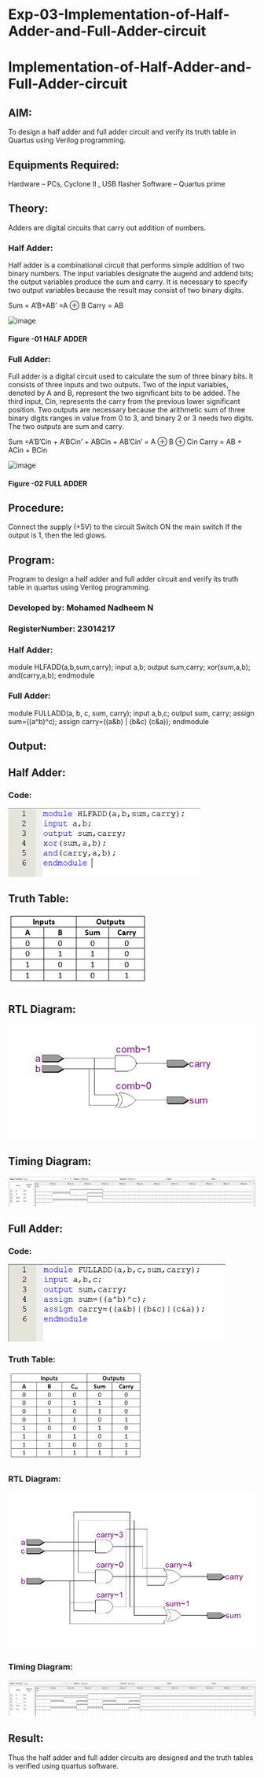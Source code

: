 # Exp-03-Implementation-of-Half-Adder-and-Full-Adder-circuit

# Implementation-of-Half-Adder-and-Full-Adder-circuit
## AIM:
To design a half adder and full adder circuit and verify its truth table in Quartus using Verilog programming.

## Equipments Required:
Hardware – PCs, Cyclone II , USB flasher
Software – Quartus prime
## Theory:
Adders are digital circuits that carry out addition of numbers.

### Half Adder:
Half adder is a combinational circuit that performs simple addition of two binary numbers. The input variables designate the augend and addend bits; the output variables produce the sum and carry. It is necessary to specify two output variables because the result may consist of two binary digits.

Sum = A’B+AB’ =A ⊕ B Carry = AB

![image](https://user-images.githubusercontent.com/36288975/163552156-a13e5a56-c638-4110-97d9-8896907c8d25.png)

#### Figure -01 HALF ADDER 

### Full Adder:
Full adder is a digital circuit used to calculate the sum of three binary bits. It consists of three inputs and two outputs. Two of the input variables, denoted by A and B, represent the two significant bits to be added. The third input, Cin, represents the carry from the previous lower significant position. Two outputs are necessary because the arithmetic sum of three binary digits ranges in value from 0 to 3, and binary 2 or 3 needs two digits. The two outputs are sum and carry.

Sum =A’B’Cin + A’BCin’ + ABCin + AB’Cin’ = A ⊕ B ⊕ Cin Carry = AB + ACin + BCin

![image](https://user-images.githubusercontent.com/36288975/163552057-b3547877-6d07-45b4-b7e0-bcfebfad9e1d.png)

#### Figure -02 FULL ADDER 

## Procedure:

Connect the supply (+5V) to the circuit
Switch ON the main switch
If the output is 1, then the led glows.

## Program:
Program to design a half adder and full adder circuit and 
verify its truth table in quartus using Verilog programming.
### Developed by: Mohamed Nadheem N
### RegisterNumber:  23014217
### Half Adder:

module HLFADD(a,b,sum,carry);
input a,b;
output sum,carry;
xor(sum,a,b);
and(carry,a,b);
endmodule 

### Full Adder:

module FULLADD(a, b, c, sum, carry);
input a,b,c;
output sum, carry;
assign sum=((a^b)^c);
assign carry=((a&b) | (b&c) (c&a));
endmodule


## Output:
## Half Adder:
### Code:
![code](/CODE%20HA.png)
## Truth Table:
![TT](/TRUTH%20TABLE%20HA.png)
## RTL Diagram:
![RTL](/RTL%20HA.png)
## Timing Diagram:
![wave](/WAVE%20HA.png)
## Full Adder:
### Code:
![code](/CODE%20FA.png)
### Truth Table:
![TT](/TRUTH%20TABLE%20FA.png)
### RTL Diagram:
![RTL](/RTL%20FA.png)
### Timing Diagram:
![wave](/WAVE%20FA.png)
## Result:
Thus the half adder and full adder circuits are designed and the truth tables is verified using quartus software.